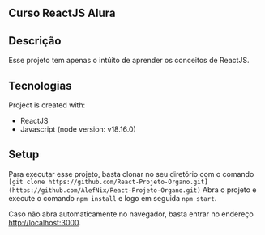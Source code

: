## Curso ReactJS Alura

## Descrição
Esse projeto tem apenas o intúito de aprender os conceitos de ReactJS.
	
## Tecnologias
Project is created with:
* ReactJS
* Javascript (node version: v18.16.0)
	
## Setup
Para executar esse projeto, basta clonar no seu diretório com o comando `[git clone https://github.com/React-Projeto-Organo.git](https://github.com/AlefNix/React-Projeto-Organo.git)`
Abra o projeto e execute o comando `npm install` e logo em seguida `npm start`.

Caso não abra automaticamente no navegador, basta entrar no endereço [http://localhost:3000](http://localhost:3000).

